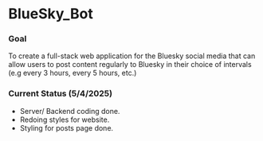 # BlueSky_Bot

### Goal
To create a full-stack web application for the Bluesky social media that can allow users to post content regularly to Bluesky in their choice of intervals (e.g every 3 hours, every 5 hours, etc.)

### Current Status (5/4/2025)
- Server/ Backend coding done.
- Redoing styles for website.
- Styling for posts page done.


